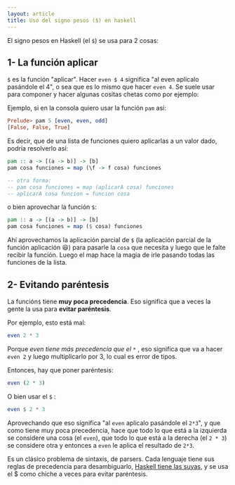 ```yaml
---
layout: article
title: Uso del signo pesos ($) en haskell
---
```


El signo pesos en Haskell (el `$`) se usa para 2 cosas:

1- La función aplicar
------------------------

`$` es la función "aplicar". Hacer `even $ 4` significa "al even aplicalo pasándole el 4", o sea que es lo mismo que hacer `even 4`.  Se suele usar para componer y hacer algunas cositas chetas como por ejemplo:

Ejemplo, si en la consola quiero usar la función `pam` así:

```hs
Prelude> pam 5 [even, even, odd]
[False, False, True]
```

Es decir, que de una lista de funciones quiero aplicarlas a un valor dado, podría resolverlo así:
```hs
pam :: a -> [(a -> b)] -> [b]
pam cosa funciones = map (\f -> f cosa) funciones

-- otra forma:
-- pam cosa funciones = map (aplicarA cosa) funciones
-- aplicarA cosa funcion = funcion cosa
```

o bien aprovechar la función `$`:

```hs
pam :: a -> [(a -> b)] -> [b]
pam cosa funciones = map ($ cosa) funciones
```

Ahí aprovechamos la aplicación parcial de `$` (la aplicación parcial de la función aplicación 😆) para pasarle la `cosa` que necesita y luego que le falte recibir la función. Luego el map hace la magia de irle pasando todas las funciones de la lista.

2- Evitando paréntesis
------------------------

La función`$` tiene **muy poca precedencia**. Eso significa que a veces la gente la usa para **evitar paréntesis**.

Por ejemplo, esto está mal:
```hs
even 2 * 3
```
Porque _even tiene más precedencia que el `*`_ , eso significa que va a hacer `even 2` y luego multiplicarlo por 3, lo cual es error de tipos.

Entonces, hay que poner paréntesis:
```hs
even (2 * 3)
```
O bien usar el `$` :
```hs
even $ 2 * 3
```
Aprovechando que eso significa "al `even` aplicalo pasándole el `2*3`", y que como tiene muy poca precedencia, hace que todo lo que está a la izquierda se considere una cosa (el `even`), que todo lo que está a la derecha (el `2 * 3`) se considere otra y entonces a `even` le aplica el resultado de `2*3`.

Es un clásico problema de sintaxis, de parsers. Cada lenguaje tiene sus reglas de precedencia para desambiguarlo, [Haskell tiene las suyas](precedencia-de-los-operadores-mas-comunes-en-haskell.html), y se usa el $ como chiche a veces para evitar paréntesis.
